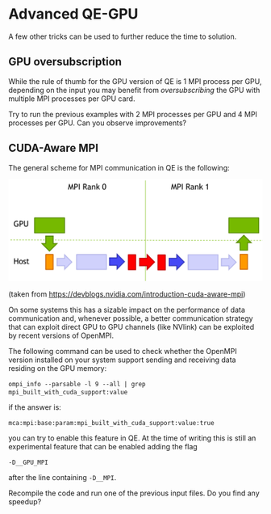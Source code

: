 # Advanced QE-GPU

A few other tricks can be used to further reduce the time to solution.

## GPU oversubscription

While the rule of thumb for the GPU version of QE is 1 MPI process per GPU, 
depending on the input you may benefit from *oversubscribing* 
the GPU with multiple MPI processes per GPU card.

Try to run the previous examples with 2 MPI processes per GPU and 
4 MPI processes per GPU. Can you observe improvements?

## CUDA-Aware MPI

The general scheme for MPI communication in QE is the following:

![mpi with gpu](CUDAawareMPISendRecv-1024x411.png)

(taken from https://devblogs.nvidia.com/introduction-cuda-aware-mpi)

On some systems this has a sizable impact on the performance of data communication and, whenever possible, 
a better communication strategy that can exploit direct GPU to GPU channels (like NVlink) 
can be exploited by recent versions of OpenMPI.

The following command can be used to check whether the OpenMPI version installed on your system support sending and receiving data residing on the GPU memory:

    ompi_info --parsable -l 9 --all | grep mpi_built_with_cuda_support:value

if the answer is:

    mca:mpi:base:param:mpi_built_with_cuda_support:value:true

you can try to enable this feature in QE. At the time of writing this is still an experimental feature that can be enabled adding the flag

    -D__GPU_MPI

after the line containing `-D__MPI`.

Recompile the code and run one of the previous input files. Do you find any speedup?
